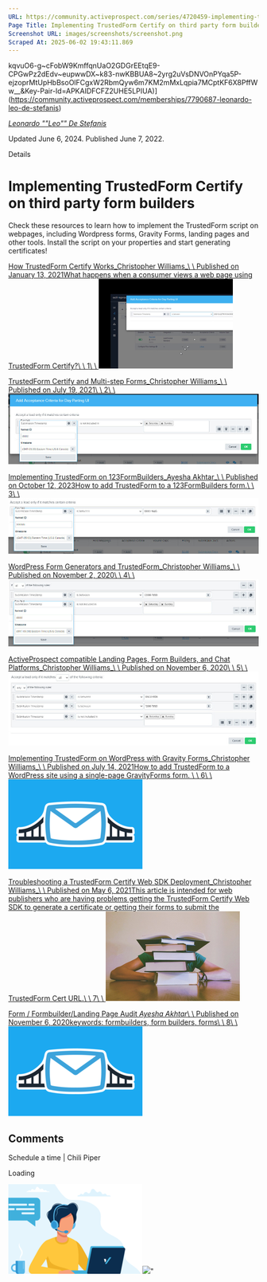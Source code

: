 ```yaml
---
URL: https://community.activeprospect.com/series/4720459-implementing-trustedform-certify-on-third-party-form-builders
Page Title: Implementing TrustedForm Certify on third party form builders
Screenshot URL: images/screenshots/screenshot.png
Scraped At: 2025-06-02 19:43:11.869
---
```

kqvuO6-g~cFobW9KmffqnUaO2GDGrEEtqE9-CPGwPz2dEdv~eupwwDX~k83-nwKBBUA8~2yrg2uVsDNVOnPYqa5P-ejzoprMtUpHbBsoOlFCgxW2RbmQyw6m7KM2mMxLqpia7MCptKF6X8PffWw__&Key-Pair-Id=APKAIDFCFZ2UHE5LPIUA)](https://community.activeprospect.com/memberships/7790687-leonardo-leo-de-stefanis)

[_Leonardo ""Leo"" De Stefanis_](https://community.activeprospect.com/memberships/7790687-leonardo-leo-de-stefanis)

Updated June 6, 2024. Published June 7, 2022.

Details

# Implementing TrustedForm Certify on third party form builders

Check these resources to learn how to implement the TrustedForm script on webpages, including Wordpress forms, Gravity Forms, landing pages and other tools. Install the script on your properties and start generating certificates!

[How TrustedForm Certify Works_Christopher Williams_\\
\\
Published on January 13, 2021What happens when a consumer views a web page using TrustedForm Certify?\\
\\
1\\
\\
![](images/image-1.png)](https://community.activeprospect.com/series/4720459/posts/4128458-how-trustedform-certify-works)

[TrustedForm Certify and Multi-step Forms_Christopher Williams_\\
\\
Published on July 19, 2021\\
\\
2\\
\\
![](images/image-2.png)](https://community.activeprospect.com/series/4720459/posts/4388124-trustedform-certify-and-multi-step-forms)

[Implementing TrustedForm on 123FormBuilders_Ayesha Akhtar_\\
\\
Published on October 12, 2023How to add TrustedForm to a 123FormBuilders form.\\
\\
3\\
\\
![](images/image-3.png)](https://community.activeprospect.com/series/4720459/posts/5189112-implementing-trustedform-on-123formbuilders)

[WordPress Form Generators and TrustedForm_Christopher Williams_\\
\\
Published on November 2, 2020\\
\\
4\\
\\
![](images/image-4.png)](https://community.activeprospect.com/series/4720459/posts/4062119-wordpress-form-generators-and-trustedform)

[ActiveProspect compatible Landing Pages, Form Builders, and Chat Platforms_Christopher Williams_\\
\\
Published on November 6, 2020\\
\\
5\\
\\
![](images/image-5.png)](https://community.activeprospect.com/series/4720459/posts/4067743-activeprospect-compatible-landing-pages-form-builders-and-chat-platforms)

[Implementing TrustedForm on WordPress with Gravity Forms_Christopher Williams_\\
\\
Published on July 14, 2021How to add TrustedForm to a WordPress site using a single-page GravityForms form. \\
\\
6\\
\\
![](images/image-6.png)](https://community.activeprospect.com/series/4720459/posts/4383260-implementing-trustedform-on-wordpress-with-gravity-forms)

[Troubleshooting a TrustedForm Certify Web SDK Deployment_Christopher Williams_\\
\\
Published on May 6, 2021This article is intended for web publishers who are having problems getting the TrustedForm Certify Web SDK to generate a certificate or getting their forms to submit the TrustedForm Cert URL.\\
\\
7\\
\\
![](images/image-7.png)](https://community.activeprospect.com/series/4720459/posts/4290731-troubleshooting-a-trustedform-certify-web-sdk-deployment)

[Form / Formbuilder/Landing Page Audit _Ayesha Akhtar_\\
\\
Published on November 6, 2020keywords: formbuilders, form builders, forms\\
\\
8\\
\\
![](images/image-8.png)](https://community.activeprospect.com/series/4720459/posts/4068064-form-formbuilder-landing-page-audit)

## Comments

Schedule a time \| Chili Piper

Loading

![](images/image-9.png)![](images/image-10.png)"
